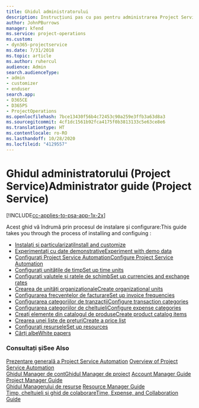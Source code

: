 ```yaml
---
title: Ghidul administratorului
description: Instrucțiuni pas cu pas pentru administrarea Project Service
author: JohnPBurrows
manager: kfend
ms.service: project-operations
ms.custom:
- dyn365-projectservice
ms.date: 7/31/2018
ms.topic: article
ms.author: ruhercul
audience: Admin
search.audienceType:
- admin
- customizer
- enduser
search.app:
- D365CE
- D365PS
- ProjectOperations
ms.openlocfilehash: 7bce13430f56b4c72453c90a259e3ffb3a63d8a3
ms.sourcegitcommit: 4cf1dc1561b92fca4175f0b3813133c5e63ce8e6
ms.translationtype: HT
ms.contentlocale: ro-RO
ms.lasthandoff: 10/28/2020
ms.locfileid: "4129557"
---
```

# <a name="administrator-guide-project-service"></a><span data-ttu-id="ade47-103">Ghidul administratorului (Project Service)</span><span class="sxs-lookup"><span data-stu-id="ade47-103">Administrator guide (Project Service)</span></span>

[!INCLUDE[cc-applies-to-psa-app-1x-2x](../includes/cc-applies-to-psa-app-1x-2x.md)]

<span data-ttu-id="ade47-104">Acest ghid vă îndrumă prin procesul de instalare și configurare:</span><span class="sxs-lookup"><span data-stu-id="ade47-104">This guide takes you through the process of installing and configuing :</span></span>  
  
- [<span data-ttu-id="ade47-105">Instalați și particularizați</span><span class="sxs-lookup"><span data-stu-id="ade47-105">Install and customize</span></span>](install-customize.md)
- [<span data-ttu-id="ade47-106">Experimentați cu date demonstrative</span><span class="sxs-lookup"><span data-stu-id="ade47-106">Experiment with demo data</span></span>](use-demo-data.md)
- [<span data-ttu-id="ade47-107">Configurați Project Service Automation</span><span class="sxs-lookup"><span data-stu-id="ade47-107">Configure Project Service Automation</span></span>](configure.md)
- [<span data-ttu-id="ade47-108">Configurați unitățile de timp</span><span class="sxs-lookup"><span data-stu-id="ade47-108">Set up time units</span></span>](set-up-time-units.md)
- [<span data-ttu-id="ade47-109">Configurați valutele și ratele de schimb</span><span class="sxs-lookup"><span data-stu-id="ade47-109">Set up currencies and exchange rates</span></span>](set-up-currencies-exchange-rates.md)
- [<span data-ttu-id="ade47-110">Crearea de unități organizaționale</span><span class="sxs-lookup"><span data-stu-id="ade47-110">Create organizational units</span></span>](create-organizational-units.md)
- [<span data-ttu-id="ade47-111">Configurarea frecvențelor de facturare</span><span class="sxs-lookup"><span data-stu-id="ade47-111">Set up invoice frequencies</span></span>](set-up-invoice-frequencies.md)
- [<span data-ttu-id="ade47-112">Configurarea categoriilor de tranzacții</span><span class="sxs-lookup"><span data-stu-id="ade47-112">Configure transaction categories</span></span>](configure-transaction-categories.md)
- [<span data-ttu-id="ade47-113">Configurarea categoriilor de cheltuieli</span><span class="sxs-lookup"><span data-stu-id="ade47-113">Configure expense categories</span></span>](configure-expense-categories.md)
- [<span data-ttu-id="ade47-114">Creați elemente din catalogul de produse</span><span class="sxs-lookup"><span data-stu-id="ade47-114">Create product catalog items</span></span>](create-product-catalog-items.md)
- [<span data-ttu-id="ade47-115">Crearea unei liste de prețuri</span><span class="sxs-lookup"><span data-stu-id="ade47-115">Create a price list</span></span>](create-price-list.md)
- [<span data-ttu-id="ade47-116">Configurați resursele</span><span class="sxs-lookup"><span data-stu-id="ade47-116">Set up resources</span></span>](set-up-resources.md)
- [<span data-ttu-id="ade47-117">Cărți albe</span><span class="sxs-lookup"><span data-stu-id="ade47-117">White papers</span></span>](white-papers.md)
  
### <a name="see-also"></a><span data-ttu-id="ade47-118">Consultați și</span><span class="sxs-lookup"><span data-stu-id="ade47-118">See Also</span></span>  
 <span data-ttu-id="ade47-119">[Prezentare generală a Project Service Automation](../psa/overview.md)  </span><span class="sxs-lookup"><span data-stu-id="ade47-119">[Overview of Project Service Automation](../psa/overview.md)  </span></span>  
 <span data-ttu-id="ade47-120">[Ghidul Manager de cont](../psa/account-manager-guide.md)[Ghidul Manager de proiect](../psa/project-manager-guide.md) </span><span class="sxs-lookup"><span data-stu-id="ade47-120">[Account Manager Guide](../psa/account-manager-guide.md) [Project Manager Guide](../psa/project-manager-guide.md) </span></span>  
 <span data-ttu-id="ade47-121">[Ghidul Managerului de resurse](../psa/resource-manager-guide.md) </span><span class="sxs-lookup"><span data-stu-id="ade47-121">[Resource Manager Guide](../psa/resource-manager-guide.md) </span></span>  
 [<span data-ttu-id="ade47-122">Timp, cheltuieli și ghid de colaborare</span><span class="sxs-lookup"><span data-stu-id="ade47-122">Time, Expense, and Collaboration Guide</span></span>](../psa/time-expense-collaboration-guide.md)
